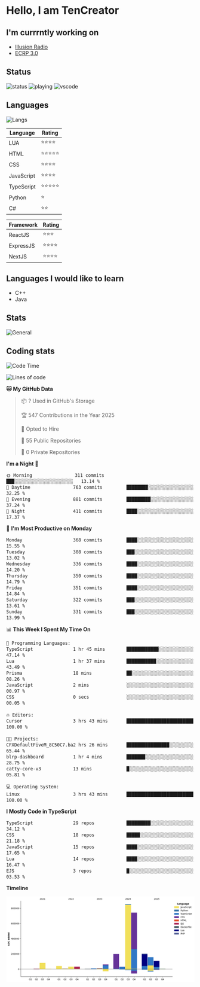 # Hello, I am TenCreator

## I'm currrntly working on
- [Illusion Radio](https://illusionradio.co.uk/)
- [ECRP 3.0](http://github.com/Emerald-Coast-Roleplay/)

## Status
![status](https://api.statusbadges.me/badge/status/518334475038359555?simple=true&style=for-the-badge)
![playing](https://api.statusbadges.me/badge/playing/518334475038359555?style=for-the-badge)
![vscode](https://api.statusbadges.me/badge/vscode/518334475038359555?style=for-the-badge)

## Languages
![Langs](https://github-readme-stats.vercel.app/api/top-langs/?username=tencreator&layout=compact&theme=radical)


|Language|Rating|
|--------|------|
|LUA|⭐️⭐️⭐️⭐️|
|HTML|⭐️⭐️⭐️⭐️⭐️|
|CSS|⭐️⭐️⭐️⭐️|
|JavaScript|⭐️⭐️⭐️⭐️|
|TypeScript|⭐️⭐️⭐️⭐️⭐️|
|Python|⭐️|
|C#|⭐️⭐️ |

|Framework|Rating|
|--------|------|
|ReactJS|⭐️⭐️⭐|
|ExpressJS|⭐️⭐️⭐️⭐️|
|NextJS|⭐️⭐️⭐⭐️|

## Languages I would like to learn
- C++
- Java

## Stats
![General](https://github-readme-stats.vercel.app/api?username=tencreator&show_icons=true&theme=radical)

## Coding stats

<!--START_SECTION:waka-->
![Code Time](http://img.shields.io/badge/Code%20Time-469%20hrs%2039%20mins-blue)

![Lines of code](https://img.shields.io/badge/From%20Hello%20World%20I%27ve%20Written-2.0%20million%20lines%20of%20code-blue)

**🐱 My GitHub Data** 

> 📦 ? Used in GitHub's Storage 
 > 
> 🏆 547 Contributions in the Year 2025
 > 
> 💼 Opted to Hire
 > 
> 📜 55 Public Repositories 
 > 
> 🔑 0 Private Repositories 
 > 
**I'm a Night 🦉** 

```text
🌞 Morning                311 commits         ███░░░░░░░░░░░░░░░░░░░░░░   13.14 % 
🌆 Daytime                763 commits         ████████░░░░░░░░░░░░░░░░░   32.25 % 
🌃 Evening                881 commits         █████████░░░░░░░░░░░░░░░░   37.24 % 
🌙 Night                  411 commits         ████░░░░░░░░░░░░░░░░░░░░░   17.37 % 
```
📅 **I'm Most Productive on Monday** 

```text
Monday                   368 commits         ████░░░░░░░░░░░░░░░░░░░░░   15.55 % 
Tuesday                  308 commits         ███░░░░░░░░░░░░░░░░░░░░░░   13.02 % 
Wednesday                336 commits         ████░░░░░░░░░░░░░░░░░░░░░   14.20 % 
Thursday                 350 commits         ████░░░░░░░░░░░░░░░░░░░░░   14.79 % 
Friday                   351 commits         ████░░░░░░░░░░░░░░░░░░░░░   14.84 % 
Saturday                 322 commits         ███░░░░░░░░░░░░░░░░░░░░░░   13.61 % 
Sunday                   331 commits         ███░░░░░░░░░░░░░░░░░░░░░░   13.99 % 
```


📊 **This Week I Spent My Time On** 

```text
💬 Programming Languages: 
TypeScript               1 hr 45 mins        ████████████░░░░░░░░░░░░░   47.14 % 
Lua                      1 hr 37 mins        ███████████░░░░░░░░░░░░░░   43.49 % 
Prisma                   18 mins             ██░░░░░░░░░░░░░░░░░░░░░░░   08.26 % 
JavaScript               2 mins              ░░░░░░░░░░░░░░░░░░░░░░░░░   00.97 % 
CSS                      0 secs              ░░░░░░░░░░░░░░░░░░░░░░░░░   00.05 % 

🔥 Editors: 
Cursor                   3 hrs 43 mins       █████████████████████████   100.00 % 

🐱‍💻 Projects: 
CFXDefaultFiveM_8C50C7.ba2 hrs 26 mins       ████████████████░░░░░░░░░   65.44 % 
blrp-dashboard           1 hr 4 mins         ███████░░░░░░░░░░░░░░░░░░   28.75 % 
catty-core-v3            13 mins             █░░░░░░░░░░░░░░░░░░░░░░░░   05.81 % 

💻 Operating System: 
Linux                    3 hrs 43 mins       █████████████████████████   100.00 % 
```

**I Mostly Code in TypeScript** 

```text
TypeScript               29 repos            █████████░░░░░░░░░░░░░░░░   34.12 % 
CSS                      18 repos            █████░░░░░░░░░░░░░░░░░░░░   21.18 % 
JavaScript               15 repos            ████░░░░░░░░░░░░░░░░░░░░░   17.65 % 
Lua                      14 repos            ████░░░░░░░░░░░░░░░░░░░░░   16.47 % 
EJS                      3 repos             █░░░░░░░░░░░░░░░░░░░░░░░░   03.53 % 
```



**Timeline**

![Lines of Code chart](https://raw.githubusercontent.com/tencreator/tencreator/main/assets/bar_graph.png)


<!--END_SECTION:waka-->
